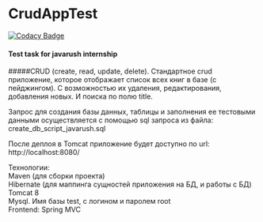 <h1>CrudAppTest</h1>

[![Codacy Badge](https://api.codacy.com/project/badge/Grade/2165d60214e749669b17fa44ac861691)](https://www.codacy.com/app/OleksandrKorol/CrudAppTest?utm_source=github.com&amp;utm_medium=referral&amp;utm_content=OleksandrKorol/CrudAppTest&amp;utm_campaign=Badge_Grade)

<h4>Test task for javarush internship</h4>

#####CRUD (create, read, update, delete). Стандартное crud приложение, которое отображает список всех книг в базе (с пейджингом). С возможностью их удаления, редактирования, добавления новых. И поиска по полю title.

Запрос для создания базы данных, таблицы и заполнения ее тестовыми данными осуществляется с помощью sql запроса из файла: create_db_script_javarush.sql

После деплоя в Tomcat приложение будет доступно по url: http://localhost:8080/

Технологии:<br/>
Maven (для сборки проекта)<br/>
Hibernate (для маппинга сущностей приложения на БД, и работы с БД)<br/>
Tomcat 8<br/>
Mysql. Имя базы test, с логином и паролем root<br/>
Frontend: Spring MVC<br/>
